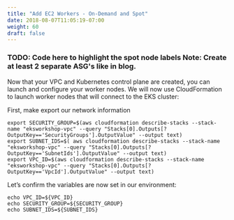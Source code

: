 ```yaml
---
title: "Add EC2 Workers - On-Demand and Spot"
date: 2018-08-07T11:05:19-07:00
weight: 60
draft: false
---
```


### TODO: Code here to highlight the spot node labels Note: Create at least 2 separate ASG's like in blog.


Now that your VPC and Kubernetes control plane are created, you can launch and
configure your worker nodes. We will now use CloudFormation to launch worker
nodes that will connect to the EKS cluster:

First, make export our network information
```
export SECURITY_GROUP=$(aws cloudformation describe-stacks --stack-name "eksworkshop-vpc" --query "Stacks[0].Outputs[?OutputKey=='SecurityGroups'].OutputValue" --output text)
export SUBNET_IDS=$( aws cloudformation describe-stacks --stack-name "eksworkshop-vpc" --query "Stacks[0].Outputs[?OutputKey=='SubnetIds'].OutputValue" --output text)
export VPC_ID=$(aws cloudformation describe-stacks --stack-name "eksworkshop-vpc" --query "Stacks[0].Outputs[?OutputKey=='VpcId'].OutputValue" --output text)
```


Let’s confirm the variables are now set in our environment:
```
echo VPC_ID=${VPC_ID}
echo SECURITY_GROUP=${SECURITY_GROUP}
echo SUBNET_IDS=${SUBNET_IDS}
```
